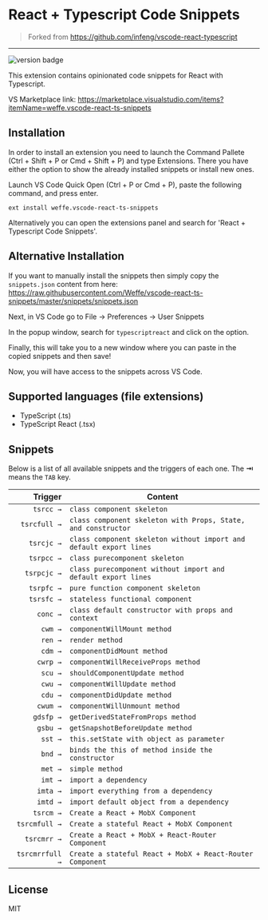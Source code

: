 # React + Typescript Code Snippets

> Forked from https://github.com/infeng/vscode-react-typescript

-------------------

![version badge](https://img.shields.io/badge/version-1.1.0-blue.svg?logo=visual-studio-code&style=for-the-badge)

This extension contains opinionated code snippets for React with Typescript.

VS Marketplace link: https://marketplace.visualstudio.com/items?itemName=weffe.vscode-react-ts-snippets

## Installation

In order to install an extension you need to launch the Command Pallete (Ctrl + Shift + P or Cmd + Shift + P) and type Extensions.
There you have either the option to show the already installed snippets or install new ones.

Launch VS Code Quick Open (Ctrl + P or Cmd + P), paste the following command, and press enter.

`ext install weffe.vscode-react-ts-snippets`

Alternatively you can open the extensions panel and search for 'React + Typescript Code Snippets'.

## Alternative Installation

If you want to manually install the snippets then simply copy the `snippets.json` content from here: https://raw.githubusercontent.com/Weffe/vscode-react-ts-snippets/master/snippets/snippets.json

Next, in VS Code go to File -> Preferences -> User Snippets

In the popup window, search for `typescriptreact` and click on the option.

Finally, this will take you to a new window where you can paste in the copied snippets and then save!

Now, you will have access to the snippets across VS Code.

## Supported languages (file extensions)

* TypeScript (.ts)
* TypeScript React (.tsx)

## Snippets

Below is a list of all available snippets and the triggers of each one. The **⇥** means the `TAB` key.

| Trigger  | Content |
| -------: | ------- |
| `tsrcc →`    | `class component skeleton` |
| `tsrcfull →` | `class component skeleton with Props, State, and constructor` |
| `tsrcjc →`   | `class component skeleton without import and default export lines` |
| `tsrpcc →`   | `class purecomponent skeleton` |
| `tsrpcjc →`  | `class purecomponent without import and default export lines` |
| `tsrpfc →`    | `pure function component skeleton` |
| `tsrsfc →`    | `stateless functional component` |
| `conc →`     | `class default constructor with props and context` |
| `cwm →`      | `componentWillMount method` |
| `ren →`      | `render method` |
| `cdm →`      | `componentDidMount method` |
| `cwrp →`     | `componentWillReceiveProps method` |
| `scu →`      | `shouldComponentUpdate method` |
| `cwu →`      | `componentWillUpdate method` |
| `cdu →`      | `componentDidUpdate method` |
| `cwum →`     | `componentWillUnmount method` |
| `gdsfp →`    | `getDerivedStateFromProps method` |
| `gsbu →`      | `getSnapshotBeforeUpdate method` |
| `sst →`      | `this.setState with object as parameter` |
| `bnd →`      | `binds the this of method inside the constructor` |
| `met →`      | `simple method` |
| `imt →`      | `import a dependency` |
| `imta →`     | `import everything from a dependency` |
| `imtd →`     | `import default object from a dependency` |
| `tsrcm →`    | `Create a React + MobX Component` |
| `tsrcmfull →`    | `Create a stateful React + MobX Component` |
| `tsrcmrr →`    | `Create a React + MobX + React-Router Component` |
| `tsrcmrrfull →`    | `Create a stateful React + MobX + React-Router Component` |

## License

MIT

